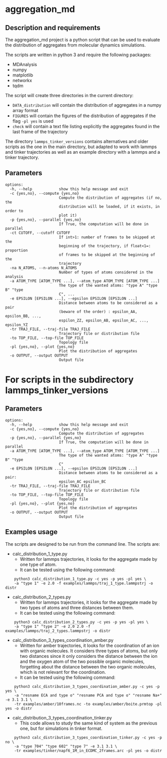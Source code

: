 # aggregation_md

## Description and requirements

The aggregation_md project is a python script that can be used to evaluate the distribution of aggregates from molecular dynamics simulations.

The scripts are written in python 3 and require the following packages:
* MDAnalysis
* numpy
* matplotlib
* networkx
* tqdm

The script will create three directories in the current directory:
* `DATA_distribution` will contain the distribution of aggregates in a numpy array format
* `FIGURES` will contain the figures of the distribution of aggregates if the flag `-pl yes` is used
* `check` will contain a text file listing explicitly the aggregates found in the last frame of the trajectory

The directory `lammps_tinker_versions` contains alternatives and older scripts as the one in the main directory, but adapted to work with lammps and tinker trajectories as well as an example directory with a lammps and a tinker trajectory.


## Parameters
```
options:
  -h, --help            show this help message and exit
  -c {yes,no}, --compute {yes,no}
                        Compute the distribution of aggregates (if no, the
                        distribution will be loaded, if it exists, in order to
                        plot it)
  -p {yes,no}, --parallel {yes,no}
                        If True, the computation will be done in parallel
  -ct CUTOFF, --cutoff CUTOFF
                        If int>1: number of frames to be skipped at the
                        beginning of the trajectory, if float<1=: proportion
                        of frames to be skipped at the beginning of the
                        trajectory
  -na N_ATOMS, --n-atoms N_ATOMS
                        Number of types of atoms considered in the analysis
  -a ATOM_TYPE [ATOM_TYPE ...], --atom_type ATOM_TYPE [ATOM_TYPE ...]
                        The type of the wanted atoms: "type A" "type B" "type
                        C", ...
  -e EPSILON [EPSILON ...], --epsilon EPSILON [EPSILON ...]
                        Distance between atoms to be considered as a pair
                        (beware of the order) : epsilon_AA, epsilon_BB, ...,
                        espilon_ZZ, epsilon_AB, epsilon_AC, ..., epsilon_YZ
  -tr TRAJ_FILE, --traj-file TRAJ_FILE
                        Trajectory file or distribution file
  -to TOP_FILE, --top-file TOP_FILE
                        Topology file
  -pl {yes,no}, --plot {yes,no}
                        Plot the distribution of aggregates
  -o OUTPUT, --output OUTPUT
                        Output file
```

# For scripts in the subdirectory lammps_tinker_versions

## Parameters
```
options:
  -h, --help            show this help message and exit
  -c {yes,no}, --compute {yes,no}
                        Compute the distribution of aggregates
  -p {yes,no}, --parallel {yes,no}
                        If True, the computation will be done in parallel
  -a ATOM_TYPE [ATOM_TYPE ...], --atom_type ATOM_TYPE [ATOM_TYPE ...]
                        The type of the wanted atoms: "type A" "type B" "type
                        C"
  -e EPSILON [EPSILON ...], --epsilon EPSILON [EPSILON ...]
                        Distance between atoms to be considered as a pair:
                        epsilon_AC epsilon_BC
  -tr TRAJ_FILE, --traj-file TRAJ_FILE
                        Trajectory file or distribution file
  -to TOP_FILE, --top-file TOP_FILE
                        Topology file
  -pl {yes,no}, --plot {yes,no}
                        Plot the distribution of aggregates
  -o OUTPUT, --output OUTPUT
                        Output file
```
## Examples usage

The scripts are designed to be run from the command line.  The scripts are:
* calc_distribution_1_type.py
	* Written for lammps trajectories, it looks for the aggregate made by one type of atom.
	* It can be tested using the following command:
```
    python3 calc_distribution_1_type.py -c yes -p yes -pl yes \
    -a "type 1" -e 2.0 -f examples/lammps/traj_1_type.lammpstrj -o distr
```
* calc_distribution_2_types.py
	* Written for lammps trajectories, it looks for the aggregate made by two types of atoms and three distances between them.
	* It can be tested using the following command:
```
    python3 calc_distribution_2_types.py -c yes -p yes -pl yes \
    -a "type 1" "type 2" -e 2.0 2.0 -f examples/lammps/traj_2_types.lammpstrj -o distr
```
* calc_distribution_3_types_coordination_amber.py
	* Written for amber trajectories, it looks for the coordination of an ion with organic molecules. It considers three types of atoms, but only two distances since it only considers the distance between the ion and the oxygen atom of the two possible organic molecules, forgetting about the distance between the two organic molecules, which is not relevant for the coordination.
	* It can be tested using the following command:
```
    python3 calc_distribution_3_types_coordination_amber.py -c yes -p yes \
    -a "resname ECA and type o" "resname PCA and type o" "resname Na+" -e 3.1 3.1 \
    -tr examples/amber/10frames.nc -to examples/amber/boite.prmtop -pl yes -o distr
```
* calc_distribution_3_types_coordination_tinker.py
    * This code allows to study the same kind of system as the previous one, but for simulations in tinker format.
```
    python3 calc_distribution_3_types_coordination_tinker.py -c yes -p no \
    -a "type 704" "type 602" "type 7" -e 3.1 3.1 \
    -tr examples/tinker/napf6_1M_in_ECDMC_2frames.arc -pl yes -o distr
```

